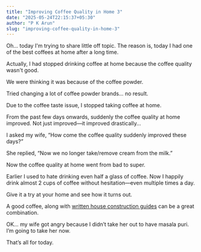 ```yaml
---
title: "Improving Coffee Quality in Home 3"
date: "2025-05-24T22:15:37+05:30"
author: "P K Arun"
slug: "improving-coffee-quality-in-home-3"
---
```


Oh... today I'm trying to share little off topic. The reason is, today I had one of the best coffees at home after a long time.

Actually, I had stopped drinking coffee at home because the coffee quality wasn't good.

We were thinking it was because of the coffee powder.

Tried changing a lot of coffee powder brands… no result.

Due to the coffee taste issue, I stopped taking coffee at home.

From the past few days onwards, suddenly the coffee quality at home improved. Not just improved—it improved drastically…

I asked my wife, “How come the coffee quality suddenly improved these days?”

She replied, “Now we no longer take/remove cream from the milk.”

Now the coffee quality at home went from bad to super.

Earlier I used to hate drinking even half a glass of coffee. Now I happily drink almost 2 cups of coffee without hesitation—even multiple times a day.

Give it a try at your home and see how it turns out.

A good coffee, along with [written house construction guides](https://houseconstruction.pkarun.com/products/) can be a great combination.

OK... my wife got angry because I didn’t take her out to have masala puri. I’m going to take her now.

That’s all for today.
